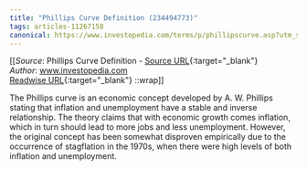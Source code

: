 ```yaml
---
title: "Phillips Curve Definition (234494773)"
tags: articles-11267158
canonical: https://www.investopedia.com/terms/p/phillipscurve.asp?utm_source=term-of-the-day&utm_campaign=housead&utm_term=25212418&utm_medium=email
---
```


[[_Source_: Phillips Curve Definition - [Source URL](https://www.investopedia.com/terms/p/phillipscurve.asp?utm_source=term-of-the-day&utm_campaign=housead&utm_term=25212418&utm_medium=email){:target="_blank"}<br>
_Author_: www.investopedia.com<br>
[Readwise URL](https://readwise.io/open/234494773){:target="_blank"}
::wrap]]

The Phillips curve is an economic concept developed by A. W. Phillips stating that inflation and unemployment have a stable and inverse relationship. The theory claims that with economic growth comes inflation, which in turn should lead to more jobs and less unemployment. However, the original concept has been somewhat disproven empirically due to the occurrence of stagflation in the 1970s, when there were high levels of both inflation and unemployment.
